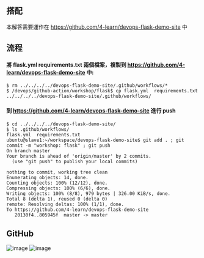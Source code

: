 ## 搭配
本解答需要運作在 https://github.com/4-learn/devops-flask-demo-site 中

## 流程

#### 將 flask.yml  requirements.txt 兩個檔案，複製到 https://github.com/4-learn/devops-flask-demo-site 中:
```bash=
$ rm ../../../../devops-flask-demo-site/.github/workflows/*
$ /devops/github-action/workshop/flask$ cp flask.yml  requirements.txt  ../../../../devops-flask-demo-site/.github/workflows/
```

#### 到 https://github.com/4-learn/devops-flask-demo-site 進行 push
```bash=
$ cd ../../../../devops-flask-demo-site/
$ ls .github/workflows/
flask.yml  requirements.txt
ubuntu@slave1:~/workspace/devops-flask-demo-site$ git add . ; git commit -m "workshop: flask" ; git push
On branch master
Your branch is ahead of 'origin/master' by 2 commits.
  (use "git push" to publish your local commits)

nothing to commit, working tree clean
Enumerating objects: 14, done.
Counting objects: 100% (12/12), done.
Compressing objects: 100% (6/6), done.
Writing objects: 100% (8/8), 979 bytes | 326.00 KiB/s, done.
Total 8 (delta 1), reused 0 (delta 0)
remote: Resolving deltas: 100% (1/1), done.
To https://github.com/4-learn/devops-flask-demo-site
   20130f4..805945f  master -> master
```

## GitHub
![image](https://github.com/yillkid/ntc-devops/assets/185872/19d09906-04d4-4752-ba01-db90dda3bb59)
![image](https://github.com/yillkid/ntc-devops/assets/185872/21da6be7-545a-47d2-98e4-2dedf2ca5e1d)

